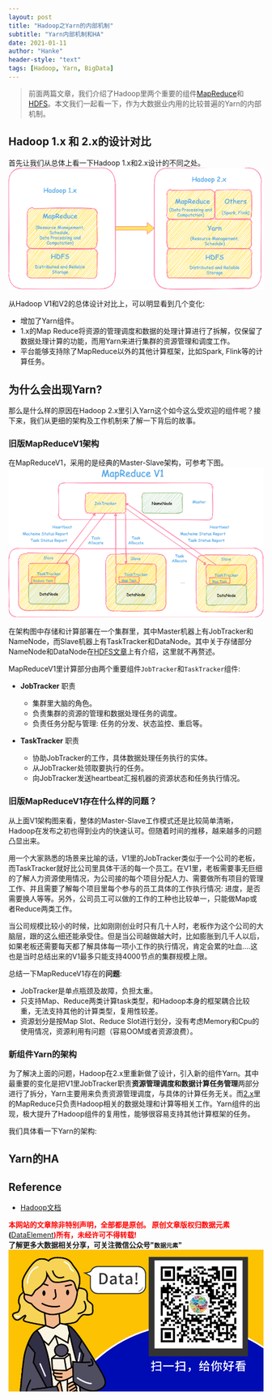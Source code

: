 ```yaml
---
layout: post
title: "Hadoop之Yarn的内部机制"
subtitle: "Yarn内部机制和HA"
date: 2021-01-11
author: "Hanke"
header-style: "text"
tags: [Hadoop, Yarn, BigData]
---
```

> 前面两篇文章，我们介绍了Hadoop里两个重要的组件[MapReduce](/2021/01/04/MapReduce-in-Hadoop/)和[HDFS](/2021/01/11/hdfs-in-hadoop)。本文我们一起看一下，作为大数据业内用的比较普遍的Yarn的内部机制。

## Hadoop 1.x 和 2.x的设计对比
首先让我们从总体上看一下Hadoop 1.x和2.x设计的不同之处。
![Hadoop V1 and V2](/img/hadoop/yarn/HadoopV1_V2_arch.png)

从Hadoop V1和V2的总体设计对比上，可以明显看到几个变化:
* 增加了Yarn组件。
* 1.x的Map Reduce将资源的管理调度和数据的处理计算进行了拆解，仅保留了数据处理计算的功能，而用Yarn来进行集群的资源管理和调度工作。
* 平台能够支持除了MapReduce以外的其他计算框架，比如Spark, Flink等的计算任务。 

## 为什么会出现Yarn?
那么是什么样的原因在Hadoop 2.x里引入Yarn这个如今这么受欢迎的组件呢？接下来，我们从更细的架构及工作机制来了解一下背后的故事。

### 旧版MapReduceV1架构
在MapReduceV1，采用的是经典的Master-Slave架构，可参考下图。
![Hadoop V1架构](/img/hadoop/yarn/HadoopV1_arch.png)

在架构图中存储和计算部署在一个集群里，其中Master机器上有JobTracker和NameNode，而Slave机器上有TaskTracker和DataNode。其中关于存储部分NameNode和DataNode在[HDFS文章](/2021/01/11/hdfs-in-hadoop)上有介绍，这里就不再赘述。

MapReduceV1里计算部分由两个重要组件`JobTracker`和`TaskTracker`组件:
* **JobTracker** 职责
    * 集群里大脑的角色。
    * 负责集群的资源的管理和数据处理任务的调度。
    * 负责任务分配与管理: 任务的分发、状态监控、重启等。

* **TaskTracker** 职责
    * 协助JobTracker的工作，具体数据处理任务执行的实体。
    * 从JobTracker处领取要执行的任务。
    * 向JobTracker发送heartbeat汇报机器的资源状态和任务执行情况。

### 旧版MapReduceV1存在什么样的问题？
从上面V1架构图来看，整体的Master-Slave工作模式还是比较简单清晰，Hadoop在发布之初也得到业内的快速认可。但随着时间的推移，越来越多的问题凸显出来。  

用一个大家熟悉的场景来比喻的话，V1里的JobTracker类似于一个公司的老板，而TaskTracker就好比公司里具体干活的每一个员工。在V1里，老板需要事无巨细的了解人力资源使用情况，为公司接的每个项目分配人力、需要做所有项目的管理工作、并且需要了解每个项目里每个参与的员工具体的工作执行情况: 进度，是否需要换人等等。另外，公司员工可以做的工作的工种也比较单一，只能做Map或者Reduce两类工作。  

当公司规模比较小的时候，比如刚刚创业时只有几十人时，老板作为这个公司的大脑层，跟的这么细还能承受住。但是当公司越做越大时，比如膨胀到几千人以后，如果老板还需要每天都了解具体每一项小工作的执行情况，肯定会累的吐血....这也是当时总结出来的V1最多只能支持4000节点的集群规模上限。  

总结一下MapReduceV1存在的**问题**:
* JobTracker是单点瓶颈及故障，负担太重。
* 只支持Map、Reduce两类计算task类型，和Hadoop本身的框架耦合比较重，无法支持其他的计算类型，复用性较差。
* 资源划分是按Map Slot、Reduce Slot进行划分，没有考虑Memory和Cpu的使用情况，资源利用有问题（容易OOM或者资源浪费）。

### 新组件Yarn的架构
为了解决上面的问题，Hadoop在2.x里重新做了设计，引入新的组件Yarn。其中最重要的变化是把V1里JobTracker职责**资源管理调度和数据计算任务管理**两部分进行了拆分，Yarn主要用来负责资源管理调度，与具体的计算任务无关。而[2.x](#hadoop-1x-和-2x的设计对比)里的MapReduce只负责Hadoop相关的数据处理和计算等相关工作。Yarn组件的出现，极大提升了Hadoop组件的复用性，能够很容易支持其他计算框架的任务。

我们具体看一下Yarn的架构:



## Yarn的HA

## Reference
* [Hadoop文档][1]

<b><font color="red">本网站的文章除非特别声明，全部都是原创。
原创文章版权归数据元素</font>(</b>[DataElement](https://www.dataelement.top)<b><font color="red">)所有，未经许可不得转载!</font></b>  
**了解更多大数据相关分享，可关注微信公众号"`数据元素`"**
![数据元素微信公众号](/img/dataelement.gif)

[1]: https://hadoop.apache.org/docs/current/
